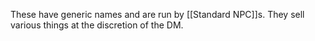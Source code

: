 These have generic names and are run by [[Standard NPC]]s.
They sell various things at the discretion of the DM. 